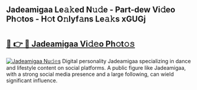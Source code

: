 ## Jadeamigaa Le𝚊𝚔ed N𝚞𝚍e - Part-dew Vi𝚍eo Ph𝚘tos - H𝚘t O𝚗lyf𝚊ns Le𝚊𝚔s xGUGj

# <h2><a href="http://hf5cttc.feru.top/?c=Jadeamigaa">🔗 👉 🔴 Jadeamigaa Vi𝚍𝚎o Ph𝚘t𝚘𝚜</a></h2>

[![Jadeamigaa Nu𝚍𝚎s](https://i.imgur.com/0TWrTi3.gif)](http://hf5cttc.feru.top/?c=Jadeamigaa)
Digital personality Jadeamigaa specializing in dance and lifestyle content on social platforms. A public figure like Jadeamigaa, with a strong social media presence and a large following, can wield significant influence. 
